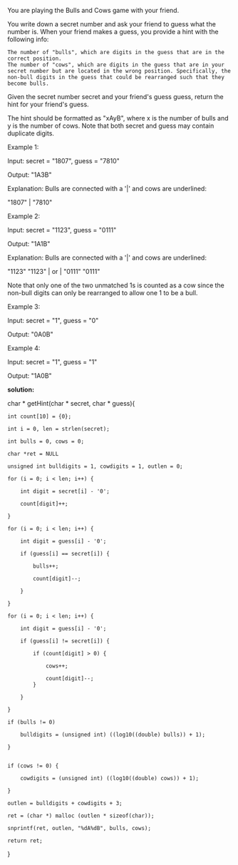 You are playing the Bulls and Cows game with your friend.

You write down a secret number and ask your friend to guess what the number is. When your friend makes a guess, you provide a hint with the following info:

    The number of "bulls", which are digits in the guess that are in the correct position.
    The number of "cows", which are digits in the guess that are in your secret number but are located in the wrong position. Specifically, the non-bull digits in the guess that could be rearranged such that they become bulls.

Given the secret number secret and your friend's guess guess, return the hint for your friend's guess.

The hint should be formatted as "xAyB", where x is the number of bulls and y is the number of cows. Note that both secret and guess may contain duplicate digits.

 

Example 1:

Input: secret = "1807", guess = "7810"

Output: "1A3B"

Explanation: Bulls are connected with a '|' and cows are underlined:

"1807"
  |
"7810"

Example 2:

Input: secret = "1123", guess = "0111"

Output: "1A1B"

Explanation: Bulls are connected with a '|' and cows are underlined:

"1123"        "1123"
  |      or     |
"0111"        "0111"

Note that only one of the two unmatched 1s is counted as a cow since the non-bull digits can only be rearranged to allow one 1 to be a bull.

Example 3:

Input: secret = "1", guess = "0"

Output: "0A0B"

Example 4:

Input: secret = "1", guess = "1"

Output: "1A0B"

**solution:**

char * getHint(char * secret, char * guess){

    int count[10] = {0};
    
    int i = 0, len = strlen(secret);
    
    int bulls = 0, cows = 0;
    
    char *ret = NULL
    
    unsigned int bulldigits = 1, cowdigits = 1, outlen = 0;

    for (i = 0; i < len; i++) {
    
        int digit = secret[i] - '0';
        
        count[digit]++;
        
    }
    
    for (i = 0; i < len; i++) {
    
        int digit = guess[i] - '0';
        
        if (guess[i] == secret[i]) {
        
            bulls++;
            
            count[digit]--;
        
        } 
        
    }
    
    for (i = 0; i < len; i++) {
    
        int digit = guess[i] - '0';
        
        if (guess[i] != secret[i]) {
        
            if (count[digit] > 0) {
            
                cows++;
                
                count[digit]--;
            }
            
        }
        
    }

    if (bulls != 0) 
    
        bulldigits = (unsigned int) ((log10((double) bulls)) + 1);
        
    }
    
    
    if (cows != 0) {
    
        cowdigits = (unsigned int) ((log10((double) cows)) + 1);
        
    }
    
    outlen = bulldigits + cowdigits + 3;
    
    ret = (char *) malloc (outlen * sizeof(char));
    
    snprintf(ret, outlen, "%dA%dB", bulls, cows);
    
    return ret;
}
